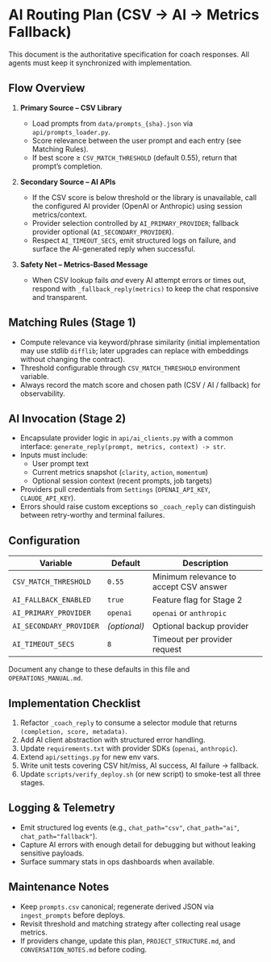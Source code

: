 # AI Routing Plan (CSV → AI → Metrics Fallback)

This document is the authoritative specification for coach responses. All agents must keep it synchronized with implementation.

## Flow Overview

1. **Primary Source – CSV Library**
   - Load prompts from `data/prompts_{sha}.json` via `api/prompts_loader.py`.
   - Score relevance between the user prompt and each entry (see Matching Rules).
   - If best score ≥ `CSV_MATCH_THRESHOLD` (default 0.55), return that prompt’s completion.

2. **Secondary Source – AI APIs**
   - If the CSV score is below threshold or the library is unavailable, call the configured AI provider (OpenAI or Anthropic) using session metrics/context.
   - Provider selection controlled by `AI_PRIMARY_PROVIDER`; fallback provider optional (`AI_SECONDARY_PROVIDER`).
   - Respect `AI_TIMEOUT_SECS`, emit structured logs on failure, and surface the AI-generated reply when successful.

3. **Safety Net – Metrics-Based Message**
   - When CSV lookup fails *and* every AI attempt errors or times out, respond with `_fallback_reply(metrics)` to keep the chat responsive and transparent.

## Matching Rules (Stage 1)

- Compute relevance via keyword/phrase similarity (initial implementation may use stdlib `difflib`; later upgrades can replace with embeddings without changing the contract).
- Threshold configurable through `CSV_MATCH_THRESHOLD` environment variable.
- Always record the match score and chosen path (CSV / AI / fallback) for observability.

## AI Invocation (Stage 2)

- Encapsulate provider logic in `api/ai_clients.py` with a common interface: `generate_reply(prompt, metrics, context) -> str`.
- Inputs must include:
  - User prompt text
  - Current metrics snapshot (`clarity`, `action`, `momentum`)
  - Optional session context (recent prompts, job targets)
- Providers pull credentials from `Settings` (`OPENAI_API_KEY`, `CLAUDE_API_KEY`).
- Errors should raise custom exceptions so `_coach_reply` can distinguish between retry-worthy and terminal failures.

## Configuration

| Variable | Default | Description |
| --- | --- | --- |
| `CSV_MATCH_THRESHOLD` | `0.55` | Minimum relevance to accept CSV answer |
| `AI_FALLBACK_ENABLED` | `true` | Feature flag for Stage 2 |
| `AI_PRIMARY_PROVIDER` | `openai` | `openai` or `anthropic` |
| `AI_SECONDARY_PROVIDER` | _(optional)_ | Optional backup provider |
| `AI_TIMEOUT_SECS` | `8` | Timeout per provider request |

Document any change to these defaults in this file and `OPERATIONS_MANUAL.md`.

## Implementation Checklist

1. Refactor `_coach_reply` to consume a selector module that returns `(completion, score, metadata)`.
2. Add AI client abstraction with structured error handling.
3. Update `requirements.txt` with provider SDKs (`openai`, `anthropic`).
4. Extend `api/settings.py` for new env vars.
5. Write unit tests covering CSV hit/miss, AI success, AI failure → fallback.
6. Update `scripts/verify_deploy.sh` (or new script) to smoke-test all three stages.

## Logging & Telemetry

- Emit structured log events (e.g., `chat_path="csv"`, `chat_path="ai"`, `chat_path="fallback"`).
- Capture AI errors with enough detail for debugging but without leaking sensitive payloads.
- Surface summary stats in ops dashboards when available.

## Maintenance Notes

- Keep `prompts.csv` canonical; regenerate derived JSON via `ingest_prompts` before deploys.
- Revisit threshold and matching strategy after collecting real usage metrics.
- If providers change, update this plan, `PROJECT_STRUCTURE.md`, and `CONVERSATION_NOTES.md` before coding.

